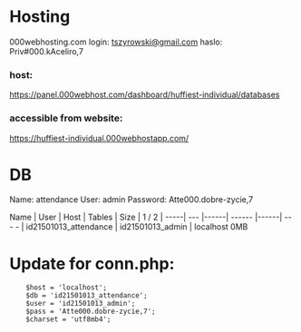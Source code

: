 # Hosting

000webhosting.com
login: tszyrowski@gmail.com
haslo: Priv#000.kAceliro,7

### host:
https://panel.000webhost.com/dashboard/huffiest-individual/databases

### accessible from website:
https://huffiest-individual.000webhostapp.com/


# DB

Name: attendance
User: admin
Password: Atte000.dobre-zycie,7

Name | User | Host | Tables | Size | 1 / 2 |
-----| ---  |------| ------ |------| --- - |
id21501013_attendance | id21501013_admin | localhost  0MB

# Update for conn.php:
```
    $host = 'localhost';
    $db = 'id21501013_attendance';
    $user = 'id21501013_admin';
    $pass = 'Atte000.dobre-zycie,7';
    $charset = 'utf8mb4';
```